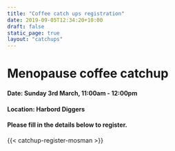 ```yaml
---
title: "Coffee catch ups registration"
date: 2019-09-05T12:34:20+10:00
draft: false
static_page: true
layout: "catchups"
---
```

# Menopause coffee catchup 

#### Date: Sunday 3rd March, 11:00am - 12:00pm 
#### Location: Harbord Diggers

#### Please fill in the details below to register.
{{< catchup-register-mosman >}} 

